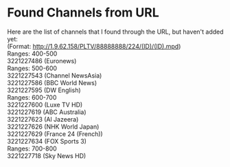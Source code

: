 # Found Channels from URL
Here are the list of channels that I found through the URL, but haven't added yet:  
(Format: http://1.9.62.158/PLTV/88888888/224/(ID)/(ID).mpd)  
Ranges: 400-500  
3221227486 (Euronews)  
Ranges: 500-600  
3221227543 (Channel NewsAsia)  
3221227586 (BBC World News)  
3221227595 (DW English)  
Ranges: 600-700  
3221227600 (Luxe TV HD)  
3221227619 (ABC Australia)  
3221227623 (Al Jazeera)  
3221227626 (NHK World Japan)  
3221227629 (France 24 (French))  
3221227634 (FOX Sports 3)  
Ranges: 700-800  
3221227718 (Sky News HD)  
